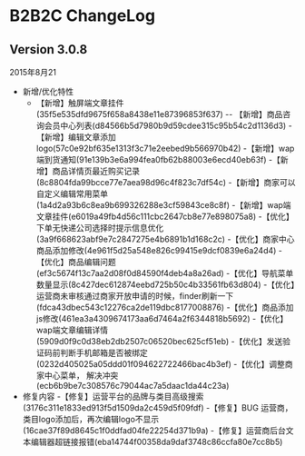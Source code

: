 # B2B2C ChangeLog

## Version 3.0.8
2015年8月21

- 新增/优化特性
   - 【新增】触屏端文章挂件(35f5e535dfd9675f658a8438e11e87396853f637)
-- 【新增】商品咨询会员中心列表(d84566b5d7980b9d59cdee315c95b54c2d1136d3)
   -【新增】编辑文章添加logo(57c0e92bf635e1313f3c71e2eebed9b566970b42)
   -【新增】wap端到货通知(91e139b3e6a994fea0fb62b88003e6ecd40eb63f)
   -【新增】商品详情页最近购买记录(8c8804fda99bcce77e7aea98d96c4f823c7df54c)
   -【新增】商家可以自定义编辑常用菜单(1a4d2a93b6c8ea9b699326288e3cf59843ce8c8f)
   -【新增】wap端文章挂件(e6019a49fb4d56c111cbc2647cb8e77e898075a8)
   -【优化】下单无快递公司选择时提示信息优化(3a9f668623abf9e7c2847275e4b6891b1d168c2c)
   -【优化】商家中心商品添加修改(4e961f5d25a548e826c99415e9dcf0839e6a24d4)
   -【优化】商品编辑问题(ef3c5674f13c7aa2d08f0d84590f4deb4a8a26ad)
   -【优化】导航菜单数量显示(8c427dec612874eebd725b50c4b33561fb63d804)
   -【优化】运营商未审核通过商家开放申请的时候，finder刷新一下(fdca43dbec543c12276ca2de119dbc8177008876)
   -【优化】商品添加js修改(461ea3a4309674173aa6d7464a2f6344818b5692)
   -【优化】wap端文章编辑详情(5909d0f9c0d38eb2db2507c06520bec625cf51eb)
   -【优化】发送验证码前判断手机邮箱是否被绑定(0232d405025a05ddd01f094622722466bac4b3ef)
   -【优化】调整商家中心菜单， 解决冲突(ecb6b9be7c308576c79044ac7a5daac1da44c23a)
- 修复内容
   -【修复】运营平台的品牌与类目高级搜索(3176c311e1833ed913f5d1509da2c459d5f09fdf)
   -【修复】BUG 运营商，类目logo添加后，再次编辑logo不显示(16cae37f89d8645c1f0ddfad04fe22254d371b9a)
   -【修复】运营商后台文本编辑器超链接报错(eba14744f00358da9daf3748c86ccfa80e7cc8b5)

